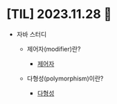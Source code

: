 # [TIL] 2023.11.28 📘

* 자바 스터디
  * 제어자(modifier)란?
    * [제어자](../study/java/Ch07/modifier.md)

  * 다형성(polymorphism)이란?
    * [다형성](../study/java/Ch07/polymorphism.md) 
